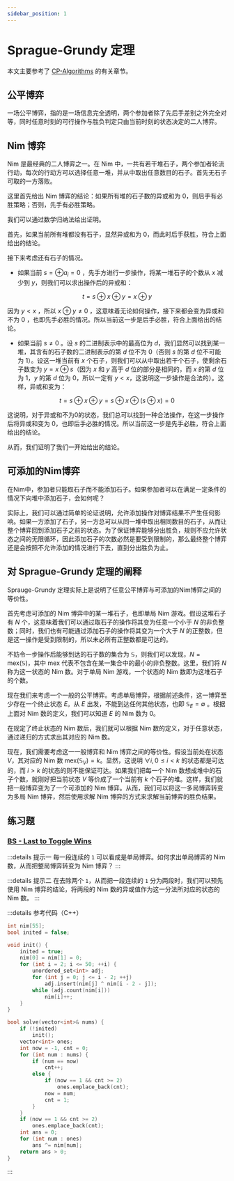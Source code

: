 ```yaml
---
sidebar_position: 1
---
```


# Sprague-Grundy 定理

本文主要参考了 [CP-Algorithms](https://cp-algorithms.com/game_theory/sprague-grundy-nim.html) 的有关章节。

## 公平博弈

一场公平博弈，指的是一场信息完全透明，两个参加者除了先后手差别之外完全对等，同时任意时刻的可行操作与胜负判定只由当前时刻的状态决定的二人博弈。

## Nim 博弈

Nim 是最经典的二人博弈之一。在 Nim 中，一共有若干堆石子，两个参加者轮流行动，每次的行动方可以选择任意一堆，并从中取出任意数目的石子。首先无石子可取的一方落败。

这里首先给出 Nim 博弈的结论：如果所有堆的石子数的异或和为 $0$，则后手有必胜策略；否则，先手有必胜策略。

我们可以通过数学归纳法给出证明。

首先，如果当前所有堆都没有石子，显然异或和为 $0$，而此时后手获胜，符合上面给出的结论。

接下来考虑还有石子的情况。

- 如果当前 $s=\oplus a_i=0$ ，先手方进行一步操作，将某一堆石子的个数从 $x$ 减少到 $y$，则我们可以求出操作后的异或和：

$$
t=s\oplus x\oplus y=x\oplus y
$$

因为 $y<x$ ，所以 $x\oplus y\neq0$ ，这意味着无论如何操作，接下来都会变为异或和不为 $0$ ，也即先手必胜的情况。所以当前这一步是后手必胜，符合上面给出的结论。

- 如果当前 $s\neq0$ 。设 $s$ 的二进制表示中的最高位为 $d$，我们显然可以找到某一堆，其含有的石子数的二进制表示的第 $d$ 位不为 $0$（否则 $s$ 的第 $d$ 位不可能为 $1$）。设这一堆当前有 $x$ 个石子，则我们可以从中取出若干个石子，使剩余石子数变为 $y=x\oplus s$（因为 $x$ 和 $y$ 高于 $d$ 位的部分是相同的，而 $x$ 的第 $d$ 位为 $1$，$y$ 的第 $d$ 位为 $0$，所以一定有 $y<x$，这说明这一步操作是合法的）。这样，异或和变为：

$$
t=s\oplus x\oplus y=s\oplus x\oplus(s\oplus x)=0
$$

这说明，对于异或和不为$0$的状态，我们总可以找到一种合法操作，在这一步操作后将异或和变为 $0$，也即后手必胜的情况。所以当前这一步是先手必胜，符合上面给出的结论。

从而，我们证明了我们一开始给出的结论。

## 可添加的Nim博弈

在Nim中，参加者只能取石子而不能添加石子。如果参加者可以在满足一定条件的情况下向堆中添加石子，会如何呢？

实际上，我们可以通过简单的论证说明，允许添加操作对博弈结果不产生任何影响。如果一方添加了石子，另一方总可以从同一堆中取出相同数目的石子，从而让整个博弈回到添加石子之前的状态。为了保证博弈能够分出胜负，规则不应允许状态之间的无限循环，因此添加石子的次数必然是要受到限制的，那么最终整个博弈还是会按照不允许添加的情况进行下去，直到分出胜负为止。

## 对 Sprague-Grundy 定理的阐释

Sprauge-Grundy 定理实际上是说明了任意公平博弈与可添加的Nim博弈之间的等价性。

首先考虑可添加的 Nim 博弈中的某一堆石子，也即单局 Nim 游戏。假设这堆石子有 $N$ 个，这意味着我们可以通过取石子的操作将其变为任意一个小于 $N$ 的非负整数；同时，我们也有可能通过添加石子的操作将其变为一个大于 $N$ 的正整数，但是这一操作是受到限制的，所以未必所有正整数都是可达的。

不妨令一步操作后能够到达的石子数的集合为 $\mathbb{S}$，则我们可以发现，$N=\text{mex}(\mathbb{S})$，其中 $\text{mex}$ 代表不包含在某一集合中的最小的非负整数。这里，我们将 $N$ 称为这一状态的 Nim 数。对于单局 Nim 游戏，一个状态的 Nim 数即为这堆石子的个数。

现在我们来考虑一个一般的公平博弈。考虑单局博弈，根据前述条件，这一博弈至少存在一个终止状态 $E$。从 $E$ 出发，不能到达任何其他状态，也即 $\mathbb{S}_E=\emptyset$ 。根据上面对 Nim 数的定义，我们可以知道 $E$ 的 Nim 数为 $0$。

在规定了终止状态的 Nim 数后，我们就可以根据 Nim 数的定义，对于任意状态，通过递归的方式求出其对应的 Nim 数。

现在，我们需要考虑这一一般博弈和 Nim 博弈之间的等价性。假设当前处在状态 $V$，其对应的 Nim 数 $\text{mex}(\mathbb{S}_V)=k$。显然，这说明 $\forall i,0\leq i<k$ 的状态都是可达的，而 $i>k$ 的状态的则不能保证可达。如果我们把每一个 Nim 数想成堆中的石子个数，就刚好把当前状态 $V$ 等价成了一个当前有 $k$ 个石子的堆。这样，我们就把一般博弈变为了一个可添加的 Nim 博弈。从而，我们可以将这一多局博弈转变为多局 Nim 博弈，然后使用求解 Nim 博弈的方式来求解当前博弈的胜负结果。

## 练习题

### [BS - Last to Toggle Wins](https://binarysearch.com/problems/Last-to-Toggle-Wins)

:::details 提示一
每一段连续的 `1` 可以看成是单局博弈。如何求出单局博弈的 Nim 数，从而把整局博弈转变为 Nim 博弈？
:::

:::details 提示二
在去除两个 `1`，从而把一段连续的 `1` 分为两段时，我们可以预先使用 Nim 博弈的结论，将两段的 Nim 数的异或值作为这一分法所对应的状态的 Nim 数。
:::

:::details 参考代码（C++）

```cpp
int nim[55];
bool inited = false;

void init() {
    inited = true;
    nim[0] = nim[1] = 0;
    for (int i = 2; i <= 50; ++i) {
        unordered_set<int> adj;
        for (int j = 0; j <= i - 2; ++j)
            adj.insert(nim[j] ^ nim[i - 2 - j]);
        while (adj.count(nim[i]))
            nim[i]++;
    }
}

bool solve(vector<int>& nums) {
    if (!inited)
        init();
    vector<int> ones;
    int now = -1, cnt = 0;
    for (int num : nums) {
        if (num == now)
            cnt++;
        else {
            if (now == 1 && cnt >= 2)
                ones.emplace_back(cnt);
            now = num;
            cnt = 1;
        }
    }
    if (now == 1 && cnt >= 2)
        ones.emplace_back(cnt);
    int ans = 0;
    for (int num : ones)
        ans ^= nim[num];
    return ans > 0;
}
```

:::

